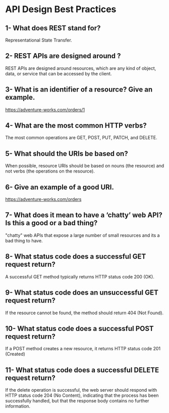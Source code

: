 # API Design Best Practices

## 1- What does REST stand for?

Representational State Transfer.

## 2- REST APIs are designed around ?

REST APIs are designed around resources, which are any kind of object, data, or service that can be accessed by the client.

## 3- What is an identifier of a resource? Give an example.

https://adventure-works.com/orders/1

## 4- What are the most common HTTP verbs?

The most common operations are GET, POST, PUT, PATCH, and DELETE.

## 5- What should the URIs be based on?

When possible, resource URIs should be based on nouns (the resource) and not verbs (the operations on the resource).

## 6- Give an example of a good URI.

https://adventure-works.com/orders

## 7- What does it mean to have a ‘chatty’ web API? Is this a good or a bad thing?

"chatty" web APIs that expose a large number of small resources and its a bad thing to have.

## 8- What status code does a successful GET request return?

A successful GET method typically returns HTTP status code 200 (OK). 

## 9- What status code does an unsuccessful GET request return?

If the resource cannot be found, the method should return 404 (Not Found).

## 10- What status code does a successful POST request return?

If a POST method creates a new resource, it returns HTTP status code 201 (Created)

## 11- What status code does a successful DELETE request return?

If the delete operation is successful, the web server should respond with HTTP status code 204 (No Content), indicating that the process has been successfully handled, but that the response body contains no further information.
